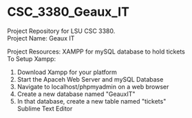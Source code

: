 # CSC_3380_Geaux_IT
Project Repository for LSU CSC 3380.<br> Project Name: Geaux IT

Project Resources:
XAMPP for mySQL database to hold tickets<br>
To Setup Xampp:<br>
1. Download Xampp for your platform<br>
2. Start the Apaceh Web Server and mySQL Database<br>
3. Navigate to localhost/phpmyadmin on a web browser<br>
4. Create a new database named "GeauxIT"<br>
5. In that database, create a new table named "tickets"<br>
Sublime Text Editor 
